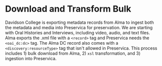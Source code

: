 # Download and Transform Bulk

Davidson College is exporting metadata records from Alma to ingest both the metadata and media into Preservica for preservation. We are starting with Oral Histories and Interviews, including video, audio, and text files. Alma exports the .xml file with a `<record>` tag and Preservica needs the `<oai_dc:dc>` tag. The Alma DC record also comes with a `<discovery:resourceType>` tag that isn't allowed in Preservica. This process includes 1) bulk download from Alma, 2) `xsl` transformation, and 3) ingestion into Preservica.
